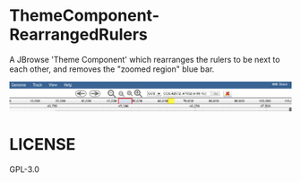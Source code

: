 # ThemeComponent-RearrangedRulers

A JBrowse 'Theme Component' which rearranges the rulers to be next to each other, and removes the "zoomed region" blue bar.

![](./img/screenshot.png)

# LICENSE

GPL-3.0

